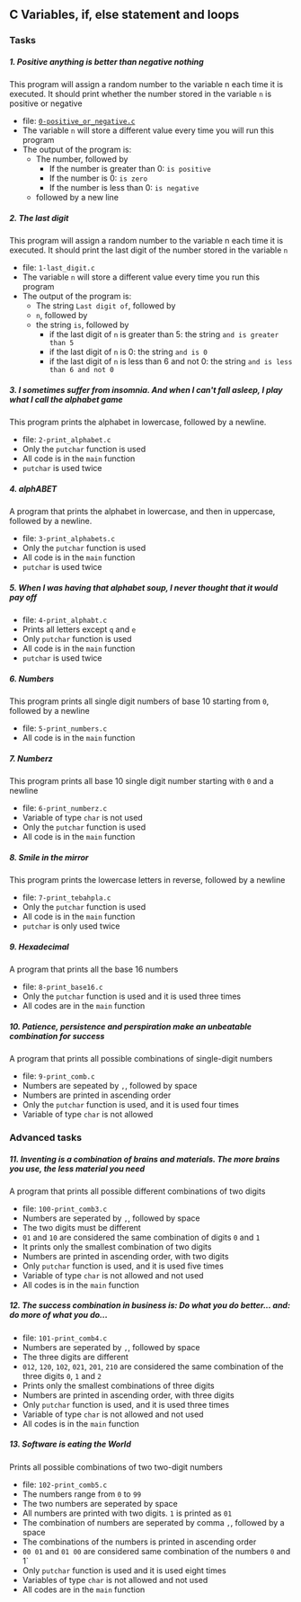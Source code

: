 ## C Variables, if, else statement and loops

### Tasks
##### 1. Positive anything is better than negative nothing
This program will assign a random number to the variable n each time it is executed. It should print whether the number stored in the variable `n` is positive or negative
- file: [`0-positive_or_negative.c`](https://github.com/Vulcanric/alx-low_level_programming/blob/master/0x01-variables_if_else_while/0-positive_or_negative.c)
- The variable `n` will store a different value every time you will run this program
- The output of the program is:
	- The number, followed by
		- If the number is greater than 0: `is positive`
		- If the number is 0: `is zero`
		- If the number is less than 0: `is negative`
	- followed by a new line

##### 2. The last digit
This program will assign a random number to the variable n each time it is executed. It should print the last digit of the number stored in the variable `n`
- file: `1-last_digit.c`
- The variable `n` will store a different value every time you run this program
- The output of the program is:
	- The string `Last digit of`, followed by
	- `n`, followed by
	- the string `is`, followed by
		- if the last digit of `n` is greater than 5: the string `and is greater than 5`
		- if the last digit of `n` is 0: the string `and is 0`
		- if the last digit of `n` is less than 6 and not 0: the string `and is less than 6 and not 0`

##### 3. I sometimes suffer from insomnia. And when I can't fall asleep, I play what I call the alphabet game
This program prints the alphabet in lowercase, followed by a newline.
- file: `2-print_alphabet.c`
- Only the `putchar` function is used
- All code is in the `main` function
- `putchar` is used twice

##### 4. alphABET
A program that prints the alphabet in lowercase, and then in uppercase, followed by a newline.
- file: `3-print_alphabets.c`
- Only the `putchar` function is used
- All code is in the `main` function
- `putchar` is used twice

##### 5. When I was having that alphabet soup, I never thought that it would pay off
- file: `4-print_alphabt.c`
- Prints all letters except `q` and `e`
- Only `putchar` function is used
- All code is in the `main` function
- `putchar` is used twice

##### 6. Numbers
This program prints all single digit numbers of base 10 starting from `0`, followed by a newline
- file: `5-print_numbers.c`
- All code is in the `main` function

##### 7. Numberz
This program prints all base 10 single digit number starting with `0` and a newline
- file: `6-print_numberz.c`
- Variable of type `char` is not used
- Only the `putchar` function is used
- All code is in the `main` function

##### 8. Smile in the mirror
This program prints the lowercase letters in reverse, followed by a newline
- file: `7-print_tebahpla.c`
- Only the `putchar` function is used
- All code is in the `main` function
- `putchar` is only used twice

##### 9. Hexadecimal
A program that prints all the base 16 numbers
- file: `8-print_base16.c`
- Only the `putchar` function is used and it is used three times
- All codes are in the `main` function

##### 10. Patience, persistence and perspiration make an unbeatable combination for success
A program that prints all possible combinations of single-digit numbers
- file: `9-print_comb.c`
- Numbers are sepeated by `,`, followed by space
- Numbers are printed in ascending order
- Only the `putchar` function is used, and it is used four times
- Variable of type `char` is not allowed

### Advanced tasks
##### 11. Inventing is a combination of brains and materials. The more brains you use, the less material you need
A program that prints all possible different combinations of two digits
- file: `100-print_comb3.c`
- Numbers are seperated by `,`, followed by space
- The two digits must be different
- `01` and `10` are considered the same combination of digits `0` and `1`
- It prints only the smallest combination of two digits
- Numbers are printed in ascending order, with two digits
- Only `putchar` function is used, and it is used five times
- Variable of type `char` is not allowed and not used
- All codes is in the `main` function

##### 12. The success combination in business is: Do what you do better... and: do more of what you do...
- file: `101-print_comb4.c`
- Numbers are seperated by `,`, followed by space
- The three digits are different
- `012`, `120`, `102`, `021`, `201`, `210` are considered the same combination of the three digits `0`, `1` and `2`
- Prints only the smallest combinations of three digits
- Numbers are printed in ascending order, with three digits
- Only `putchar` function is used, and it is used three times
- Variable of type `char` is not allowed and not used
- All codes is in the `main` function

##### 13. Software is eating the World
Prints all possible combinations of two two-digit numbers
- file: `102-print_comb5.c`
- The numbers range from `0` to `99`
- The two numbers are seperated by space
- All numbers are printed with two digits. `1` is printed as `01`
- The combination of numbers are seperated by comma `,`, followed by a space
- The combinations of the numbers is printed in ascending order
- `00 01` and `01 00` are considered same combination of the numbers `0` and 1`
- Only `putchar` function is used and it is used eight times
- Variables of type `char` is not allowed and not used
- All codes are in the `main` function
